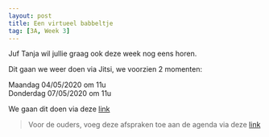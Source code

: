 ```yaml
---
layout: post
title: Een virtueel babbeltje
tag: [3A, Week 3]
---
```


Juf Tanja wil jullie graag ook deze week nog eens horen.

Dit gaan we weer doen via Jitsi, we voorzien 2 momenten:

Maandag 04/05/2020 om 11u  
Donderdag 07/05/2020 om 11u

We gaan dit doen via deze [link](https://meet.jit.si/DeStappe3A)

> Voor de ouders, voeg deze afspraken toe aan de agenda via deze [link](http://gofile.me/3BKW6/P8v3bCVME)
